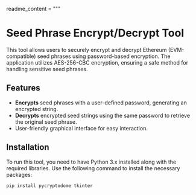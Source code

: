 
readme_content = """
# Seed Phrase Encrypt/Decrypt Tool

This tool allows users to securely encrypt and decrypt Ethereum (EVM-compatible) seed phrases using password-based encryption. The application utilizes AES-256-CBC encryption, ensuring a safe method for handling sensitive seed phrases.

## Features
- **Encrypts** seed phrases with a user-defined password, generating an encrypted string.
- **Decrypts** encrypted seed strings using the same password to retrieve the original seed phrase.
- User-friendly graphical interface for easy interaction.

## Installation
To run this tool, you need to have Python 3.x installed along with the required libraries. Use the following command to install the necessary packages:

```bash
pip install pycryptodome tkinter


